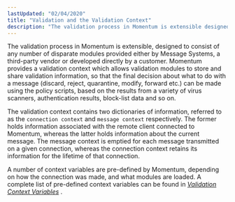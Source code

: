 ```yaml
---
lastUpdated: "02/04/2020"
title: "Validation and the Validation Context"
description: "The validation process in Momentum is extensible designed to consist of any number of disparate modules provided either by Message Systems a third party vendor or developed directly by a customer Momentum provides a validation context which allows validation modules to store and share validation information so that the final..."
---
```


The validation process in Momentum is extensible, designed to consist of any number of disparate modules provided either by Message Systems, a third-party vendor or developed directly by a customer. Momentum provides a validation context which allows validation modules to store and share validation information, so that the final decision about what to do with a message (discard, reject, quarantine, modify, forward etc.) can be made using the policy scripts, based on the results from a variety of virus scanners, authentication results, block-list data and so on.

The validation context contains two dictionaries of information, referred to as the `connection context` and `message context` respectively. The former holds information associated with the remote client connected to Momentum, whereas the latter holds information about the current message. The message context is emptied for each message transmitted on a given connection, whereas the connection context retains its information for the lifetime of that connection.

A number of context variables are pre-defined by Momentum, depending on how the connection was made, and what modules are loaded. A complete list of pre-defined context variables can be found in [*Validation Context Variables*](/momentum/3/3-reference/3-reference-policy-context-variables) .
